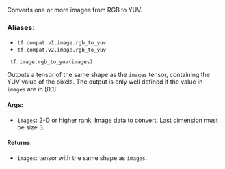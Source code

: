 Converts one or more images from RGB to YUV.
### Aliases:
- `tf.compat.v1.image.rgb_to_yuv`
- `tf.compat.v2.image.rgb_to_yuv`

```
 tf.image.rgb_to_yuv(images)
```
Outputs a tensor of the same shape as the `images` tensor, containing the YUV value of the pixels. The output is only well defined if the value in `images` are in [0,1].
#### Args:
- `images`: 2-D or higher rank. Image data to convert. Last dimension must be size 3.
#### Returns:
- `images`: tensor with the same shape as `images`.
